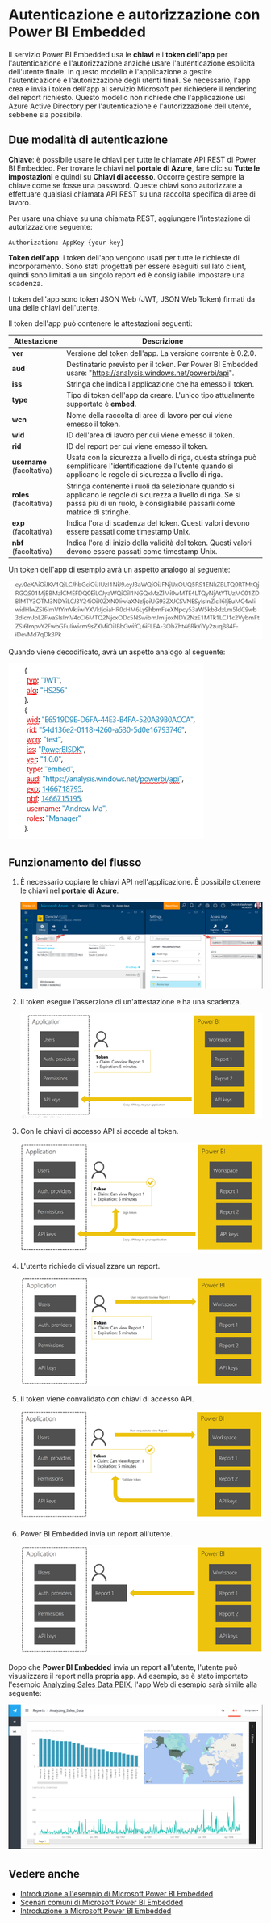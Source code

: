 <properties
   pageTitle="Autenticazione e autorizzazione con Power BI Embedded"
   description="Autenticazione e autorizzazione con Power BI Embedded"
   services="power-bi-embedded"
   documentationCenter=""
   authors="minewiskan"
   manager="NA"
   editor=""
   tags=""/>
<tags
   ms.service="power-bi-embedded"
   ms.devlang="NA"
   ms.topic="article"
   ms.tgt_pltfrm="NA"
   ms.workload="powerbi"
   ms.date="07/26/2016"
   ms.author="owend"/>

# Autenticazione e autorizzazione con Power BI Embedded

Il servizio Power BI Embedded usa le **chiavi** e i **token dell'app** per l'autenticazione e l'autorizzazione anziché usare l'autenticazione esplicita dell'utente finale. In questo modello è l'applicazione a gestire l'autenticazione e l'autorizzazione degli utenti finali. Se necessario, l'app crea e invia i token dell'app al servizio Microsoft per richiedere il rendering del report richiesto. Questo modello non richiede che l'applicazione usi Azure Active Directory per l'autenticazione e l'autorizzazione dell'utente, sebbene sia possibile.

## Due modalità di autenticazione

**Chiave**: è possibile usare le chiavi per tutte le chiamate API REST di Power BI Embedded. Per trovare le chiavi nel **portale di Azure**, fare clic su **Tutte le impostazioni** e quindi su **Chiavi di accesso**. Occorre gestire sempre la chiave come se fosse una password. Queste chiavi sono autorizzate a effettuare qualsiasi chiamata API REST su una raccolta specifica di aree di lavoro.

Per usare una chiave su una chiamata REST, aggiungere l'intestazione di autorizzazione seguente:

    Authorization: AppKey {your key}

**Token dell'app**: i token dell'app vengono usati per tutte le richieste di incorporamento. Sono stati progettati per essere eseguiti sul lato client, quindi sono limitati a un singolo report ed è consigliabile impostare una scadenza.

I token dell'app sono token JSON Web (JWT, JSON Web Token) firmati da una delle chiavi dell'utente.

Il token dell'app può contenere le attestazioni seguenti:

| Attestazione | Descrizione |
|--------------|------------|
| **ver** | Versione del token dell'app. La versione corrente è 0.2.0. |
| **aud** | Destinatario previsto per il token. Per Power BI Embedded usare: "https://analysis.windows.net/powerbi/api". |
| **iss** | Stringa che indica l'applicazione che ha emesso il token. |
| **type** | Tipo di token dell'app da creare. L'unico tipo attualmente supportato è **embed**. |
| **wcn** | Nome della raccolta di aree di lavoro per cui viene emesso il token. |
| **wid** | ID dell'area di lavoro per cui viene emesso il token. |
| **rid** | ID del report per cui viene emesso il token. |
| **username** (facoltativa) | Usata con la sicurezza a livello di riga, questa stringa può semplificare l'identificazione dell'utente quando si applicano le regole di sicurezza a livello di riga. |
| **roles** (facoltativa) | Stringa contenente i ruoli da selezionare quando si applicano le regole di sicurezza a livello di riga. Se si passa più di un ruolo, è consigliabile passarli come matrice di stringhe. |
| **exp** (facoltativa) | Indica l'ora di scadenza del token. Questi valori devono essere passati come timestamp Unix. |
| **nbf** (facoltativa) | Indica l'ora di inizio della validità del token. Questi valori devono essere passati come timestamp Unix. |

Un token dell'app di esempio avrà un aspetto analogo al seguente:

![](media\power-bi-embedded-app-token-flow\power-bi-embedded-app-token-flow-sample-coded.png)


Quando viene decodificato, avrà un aspetto analogo al seguente:

![](media\power-bi-embedded-app-token-flow\power-bi-embedded-app-token-flow-sample-decoded.png)


## Funzionamento del flusso

1. È necessario copiare le chiavi API nell'applicazione. È possibile ottenere le chiavi nel **portale di Azure**.

    ![](media\powerbi-embedded-get-started-sample\azure-portal.png)

2. Il token esegue l'asserzione di un'attestazione e ha una scadenza.

    ![](media\powerbi-embedded-get-started-sample\power-bi-embedded-token-2.png)

3. Con le chiavi di accesso API si accede al token.

    ![](media\powerbi-embedded-get-started-sample\power-bi-embedded-token-3.png)

4. L'utente richiede di visualizzare un report.

    ![](media\powerbi-embedded-get-started-sample\power-bi-embedded-token-4.png)

5.	Il token viene convalidato con chiavi di accesso API.

    ![](media\powerbi-embedded-get-started-sample\power-bi-embedded-token-5.png)

6.	Power BI Embedded invia un report all'utente.

    ![](media\powerbi-embedded-get-started-sample\power-bi-embedded-token-6.png)

Dopo che **Power BI Embedded** invia un report all'utente, l'utente può visualizzare il report nella propria app. Ad esempio, se è stato importato l'esempio [Analyzing Sales Data PBIX](http://download.microsoft.com/download/1/4/E/14EDED28-6C58-4055-A65C-23B4DA81C4DE/Analyzing_Sales_Data.pbix), l'app Web di esempio sarà simile alla seguente:

![](media\powerbi-embedded-get-started-sample\sample-web-app.png)

## Vedere anche
- [Introduzione all'esempio di Microsoft Power BI Embedded](power-bi-embedded-get-started-sample.md)
- [Scenari comuni di Microsoft Power BI Embedded](power-bi-embedded-scenarios.md)
- [Introduzione a Microsoft Power BI Embedded](power-bi-embedded-get-started.md)

<!---HONumber=AcomDC_0727_2016-->